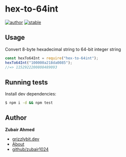 # hex-to-64int

[![author](https://img.shields.io/badge/author-zubair1024-lightgrey.svg)](https://github.com/zubair1024)
[![stable](https://img.shields.io/badge/stability-stable-brightgreen.svg)]()

## Usage

Convert 8-byte hexadecimal string to 64-bit integer string

```js
const hexTo64Int = require("hex-to-64int");
hexTo64Int("100000a218da0085");
//=> 1152922200808489093
```

## Running tests

Install dev dependencies:

```sh
$ npm i -d && npm test
```

## Author

**Zubair Ahmed**

- [grizzlybit.dev](https://grizzlybit.dev)
- [About](https://grizzlybit.info/about/)
- [github/zubair1024](https://github.com/zubair1024)
